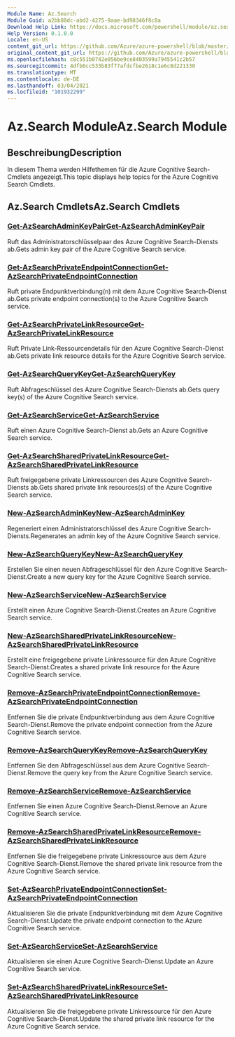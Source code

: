 ```yaml
---
Module Name: Az.Search
Module Guid: a2bb88dc-abd2-4275-9aae-bd98346f8c8a
Download Help Link: https://docs.microsoft.com/powershell/module/az.search
Help Version: 0.1.0.0
Locale: en-US
content_git_url: https://github.com/Azure/azure-powershell/blob/master/src/Search/Search/help/Az.Search.md
original_content_git_url: https://github.com/Azure/azure-powershell/blob/master/src/Search/Search/help/Az.Search.md
ms.openlocfilehash: c8c551b0742e056be9ce8403599a7945541c2b57
ms.sourcegitcommit: 4dfb0cc533b83f77afdcfbe2618c1e6c8d221330
ms.translationtype: MT
ms.contentlocale: de-DE
ms.lasthandoff: 03/04/2021
ms.locfileid: "101932299"
---
```

# <span data-ttu-id="6f5af-101">Az.Search Module</span><span class="sxs-lookup"><span data-stu-id="6f5af-101">Az.Search Module</span></span>
## <span data-ttu-id="6f5af-102">Beschreibung</span><span class="sxs-lookup"><span data-stu-id="6f5af-102">Description</span></span>
<span data-ttu-id="6f5af-103">In diesem Thema werden Hilfethemen für die Azure Cognitive Search-Cmdlets angezeigt.</span><span class="sxs-lookup"><span data-stu-id="6f5af-103">This topic displays help topics for the Azure Cognitive Search Cmdlets.</span></span>

## <span data-ttu-id="6f5af-104">Az.Search Cmdlets</span><span class="sxs-lookup"><span data-stu-id="6f5af-104">Az.Search Cmdlets</span></span>
### [<span data-ttu-id="6f5af-105">Get-AzSearchAdminKeyPair</span><span class="sxs-lookup"><span data-stu-id="6f5af-105">Get-AzSearchAdminKeyPair</span></span>](Get-AzSearchAdminKeyPair.md)
<span data-ttu-id="6f5af-106">Ruft das Administratorschlüsselpaar des Azure Cognitive Search-Diensts ab.</span><span class="sxs-lookup"><span data-stu-id="6f5af-106">Gets admin key pair of the Azure Cognitive Search service.</span></span>

### [<span data-ttu-id="6f5af-107">Get-AzSearchPrivateEndpointConnection</span><span class="sxs-lookup"><span data-stu-id="6f5af-107">Get-AzSearchPrivateEndpointConnection</span></span>](Get-AzSearchPrivateEndpointConnection.md)
<span data-ttu-id="6f5af-108">Ruft private Endpunktverbindung(n) mit dem Azure Cognitive Search-Dienst ab.</span><span class="sxs-lookup"><span data-stu-id="6f5af-108">Gets private endpoint connection(s) to the Azure Cognitive Search service.</span></span>

### [<span data-ttu-id="6f5af-109">Get-AzSearchPrivateLinkResource</span><span class="sxs-lookup"><span data-stu-id="6f5af-109">Get-AzSearchPrivateLinkResource</span></span>](Get-AzSearchPrivateLinkResource.md)
<span data-ttu-id="6f5af-110">Ruft Private Link-Ressourcendetails für den Azure Cognitive Search-Dienst ab.</span><span class="sxs-lookup"><span data-stu-id="6f5af-110">Gets private link resource details for the Azure Cognitive Search service.</span></span>

### [<span data-ttu-id="6f5af-111">Get-AzSearchQueryKey</span><span class="sxs-lookup"><span data-stu-id="6f5af-111">Get-AzSearchQueryKey</span></span>](Get-AzSearchQueryKey.md)
<span data-ttu-id="6f5af-112">Ruft Abfrageschlüssel des Azure Cognitive Search-Diensts ab.</span><span class="sxs-lookup"><span data-stu-id="6f5af-112">Gets query key(s) of the Azure Cognitive Search service.</span></span>

### [<span data-ttu-id="6f5af-113">Get-AzSearchService</span><span class="sxs-lookup"><span data-stu-id="6f5af-113">Get-AzSearchService</span></span>](Get-AzSearchService.md)
<span data-ttu-id="6f5af-114">Ruft einen Azure Cognitive Search-Dienst ab.</span><span class="sxs-lookup"><span data-stu-id="6f5af-114">Gets an Azure Cognitive Search service.</span></span>

### [<span data-ttu-id="6f5af-115">Get-AzSearchSharedPrivateLinkResource</span><span class="sxs-lookup"><span data-stu-id="6f5af-115">Get-AzSearchSharedPrivateLinkResource</span></span>](Get-AzSearchSharedPrivateLinkResource.md)
<span data-ttu-id="6f5af-116">Ruft freigegebene private Linkressourcen des Azure Cognitive Search-Diensts ab.</span><span class="sxs-lookup"><span data-stu-id="6f5af-116">Gets shared private link resources(s) of the Azure Cognitive Search service.</span></span>

### [<span data-ttu-id="6f5af-117">New-AzSearchAdminKey</span><span class="sxs-lookup"><span data-stu-id="6f5af-117">New-AzSearchAdminKey</span></span>](New-AzSearchAdminKey.md)
<span data-ttu-id="6f5af-118">Regeneriert einen Administratorschlüssel des Azure Cognitive Search-Diensts.</span><span class="sxs-lookup"><span data-stu-id="6f5af-118">Regenerates an admin key of the Azure Cognitive Search service.</span></span>

### [<span data-ttu-id="6f5af-119">New-AzSearchQueryKey</span><span class="sxs-lookup"><span data-stu-id="6f5af-119">New-AzSearchQueryKey</span></span>](New-AzSearchQueryKey.md)
<span data-ttu-id="6f5af-120">Erstellen Sie einen neuen Abfrageschlüssel für den Azure Cognitive Search-Dienst.</span><span class="sxs-lookup"><span data-stu-id="6f5af-120">Create a new query key for the Azure Cognitive Search service.</span></span>

### [<span data-ttu-id="6f5af-121">New-AzSearchService</span><span class="sxs-lookup"><span data-stu-id="6f5af-121">New-AzSearchService</span></span>](New-AzSearchService.md)
<span data-ttu-id="6f5af-122">Erstellt einen Azure Cognitive Search-Dienst.</span><span class="sxs-lookup"><span data-stu-id="6f5af-122">Creates an Azure Cognitive Search service.</span></span>

### [<span data-ttu-id="6f5af-123">New-AzSearchSharedPrivateLinkResource</span><span class="sxs-lookup"><span data-stu-id="6f5af-123">New-AzSearchSharedPrivateLinkResource</span></span>](New-AzSearchSharedPrivateLinkResource.md)
<span data-ttu-id="6f5af-124">Erstellt eine freigegebene private Linkressource für den Azure Cognitive Search-Dienst.</span><span class="sxs-lookup"><span data-stu-id="6f5af-124">Creates a shared private link resource for the Azure Cognitive Search service.</span></span>

### [<span data-ttu-id="6f5af-125">Remove-AzSearchPrivateEndpointConnection</span><span class="sxs-lookup"><span data-stu-id="6f5af-125">Remove-AzSearchPrivateEndpointConnection</span></span>](Remove-AzSearchPrivateEndpointConnection.md)
<span data-ttu-id="6f5af-126">Entfernen Sie die private Endpunktverbindung aus dem Azure Cognitive Search-Dienst.</span><span class="sxs-lookup"><span data-stu-id="6f5af-126">Remove the private endpoint connection from the Azure Cognitive Search service.</span></span>

### [<span data-ttu-id="6f5af-127">Remove-AzSearchQueryKey</span><span class="sxs-lookup"><span data-stu-id="6f5af-127">Remove-AzSearchQueryKey</span></span>](Remove-AzSearchQueryKey.md)
<span data-ttu-id="6f5af-128">Entfernen Sie den Abfrageschlüssel aus dem Azure Cognitive Search-Dienst.</span><span class="sxs-lookup"><span data-stu-id="6f5af-128">Remove the query key from the Azure Cognitive Search service.</span></span>

### [<span data-ttu-id="6f5af-129">Remove-AzSearchService</span><span class="sxs-lookup"><span data-stu-id="6f5af-129">Remove-AzSearchService</span></span>](Remove-AzSearchService.md)
<span data-ttu-id="6f5af-130">Entfernen Sie einen Azure Cognitive Search-Dienst.</span><span class="sxs-lookup"><span data-stu-id="6f5af-130">Remove an Azure Cognitive Search service.</span></span>

### [<span data-ttu-id="6f5af-131">Remove-AzSearchSharedPrivateLinkResource</span><span class="sxs-lookup"><span data-stu-id="6f5af-131">Remove-AzSearchSharedPrivateLinkResource</span></span>](Remove-AzSearchSharedPrivateLinkResource.md)
<span data-ttu-id="6f5af-132">Entfernen Sie die freigegebene private Linkressource aus dem Azure Cognitive Search-Dienst.</span><span class="sxs-lookup"><span data-stu-id="6f5af-132">Remove the shared private link resource from the Azure Cognitive Search service.</span></span>

### [<span data-ttu-id="6f5af-133">Set-AzSearchPrivateEndpointConnection</span><span class="sxs-lookup"><span data-stu-id="6f5af-133">Set-AzSearchPrivateEndpointConnection</span></span>](Set-AzSearchPrivateEndpointConnection.md)
<span data-ttu-id="6f5af-134">Aktualisieren Sie die private Endpunktverbindung mit dem Azure Cognitive Search-Dienst.</span><span class="sxs-lookup"><span data-stu-id="6f5af-134">Update the private endpoint connection to the Azure Cognitive Search service.</span></span>

### [<span data-ttu-id="6f5af-135">Set-AzSearchService</span><span class="sxs-lookup"><span data-stu-id="6f5af-135">Set-AzSearchService</span></span>](Set-AzSearchService.md)
<span data-ttu-id="6f5af-136">Aktualisieren sie einen Azure Cognitive Search-Dienst.</span><span class="sxs-lookup"><span data-stu-id="6f5af-136">Update an Azure Cognitive Search service.</span></span>

### [<span data-ttu-id="6f5af-137">Set-AzSearchSharedPrivateLinkResource</span><span class="sxs-lookup"><span data-stu-id="6f5af-137">Set-AzSearchSharedPrivateLinkResource</span></span>](Set-AzSearchSharedPrivateLinkResource.md)
<span data-ttu-id="6f5af-138">Aktualisieren Sie die freigegebene private Linkressource für den Azure Cognitive Search-Dienst.</span><span class="sxs-lookup"><span data-stu-id="6f5af-138">Update the shared private link resource for the Azure Cognitive Search service.</span></span>

